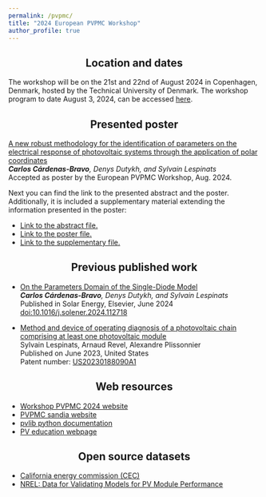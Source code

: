 ```yaml
---
permalink: /pvpmc/
title: "2024 European PVPMC Workshop"
author_profile: true
---
```


<h2><center> 
  Location and dates
</center></h2>

The workshop will be on the 21st and 22nd of August 2024 in Copenhagen, Denmark, hosted by the Technical University of Denmark.
The workshop program to date August 3, 2024, can be accessed <a href="https://pvpmc.sandia.gov/download/8002/?tmstv=1721328275" target="_blank"> here</a>. 


<h2><center> 
  Presented poster
</center></h2>

<u> A new robust methodology for the identification of parameters on the electrical response of photovoltaic systems through the application of polar coordinates </u> <br>
*<b>Carlos Cárdenas-Bravo</b>, Denys Dutykh, and Sylvain Lespinats* <br>
Accepted as poster by the European PVPMC Workshop, Aug. 2024. <br>

Next you can find the link to the presented abstract and the poster. Additionally, it is included a supplementary material extending the information presented in the poster:

- <a href="/files/abstract_2024.pdf" target="_blank"> Link to the abstract file.</a>
- <a href="/files/PVPCM2024_CCB.pdf" target="_blank"> Link to the poster file.</a>
- <a href="/files/abstract_2024.pdf" target="_blank"> Link to the supplementary file.</a>

<h2><center> 
  Previous published work
</center></h2>

- <u> On the Parameters Domain of the Single-Diode Model </u> <br>
*<b>Carlos Cárdenas-Bravo</b>, Denys Dutykh, and Sylvain Lespinats* <br>
Published in Solar Energy, Elsevier, June 2024 <br>
<a href="https://doi.org/10.1016/j.solener.2024.112718" target="_blank">doi:10.1016/j.solener.2024.112718 </a> <br> 

- <u> Method and device of operating diagnosis of a photovoltaic chain comprising at least one photovoltaic module  </u> <br>
Sylvain Lespinats, Arnaud Revel, Alexandre Plissonnier <br>
Published on June 2023, United States <br>
Patent number: <a href="https://patents.google.com/patent/US20230188090A1/en" target="_blank"> US20230188090A1 </a>

<h2><center> 
  Web resources
</center></h2>

- <a href="https://iea-pvps.org/events/2024-european-pvpmc-workshop/" target="_blank"> Workshop PVPMC 2024 website </a> <br>
- <a href="https://pvpmc.sandia.gov/" target="_blank"> PVPMC sandia website </a> 
- <a href="https://pvlib-python.readthedocs.io/en/v0.6.2/" target="_blank"> pvlib python documentation </a>
- <a href="https://www.pveducation.org/" target="_blank"> PV education webpage </a>


<h2><center> 
  Open source datasets
</center></h2>

- <a href="https://www.energy.ca.gov/media/2367" target="_blank"> California energy commission (CEC) </a>
- <a href="https://datahub.duramat.org/dataset/data-for-validating-models-for-pv-module-performance" target="_blank"> NREL: Data for Validating Models for PV Module Performance  </a>


